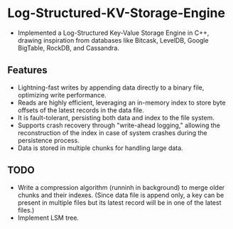 # Log-Structured-KV-Storage-Engine

* Implemented a Log-Structured Key-Value Storage Engine in C++, drawing inspiration from databases like Bitcask, LevelDB, Google BigTable, RockDB, and Cassandra.

## Features
* Lightning-fast writes by appending data directly to a binary file, optimizing write performance.
* Reads are highly efficient, leveraging an in-memory index to store byte offsets of the latest records in the data file. 
* It is fault-tolerant, persisting both data and index to the file system.
* Supports crash recovery through "write-ahead logging," allowing the reconstruction of the index in case of system crashes during the persistence process.
* Data is stored in multiple chunks for handling large data. 

## TODO
* Write a compression algorithm (runninh in background) to merge older chunks and their indexes. (Since data file is append only, a key can be present in multiple files but its latest record will be in one of the latest files.)
* Implement LSM tree.
